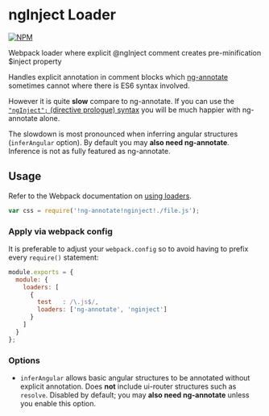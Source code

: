 # ngInject Loader

[![NPM](https://nodei.co/npm/nginject-loader.png)](http://github.com/bholloway/nginject-loader)

Webpack loader where explicit @ngInject comment creates pre-minification $inject property

Handles explicit annotation in comment blocks which [ng-annotate](https://www.npmjs.com/package/ng-annotate-loader) sometimes cannot where there is ES6 syntax involved.

However it is quite **slow** compare to ng-annotate. If you can use the [`"ngInject";` (directive prologue) syntax](https://github.com/olov/ng-annotate#es6-and-typescript-support) you will be much happier with ng-annotate alone.

The slowdown is most pronounced when inferring angular structures (`inferAngular` option). By default you may **also need ng-annotate**. Inference is not as fully featured as ng-annotate.

## Usage

Refer to the Webpack documentation on [using loaders](http://webpack.github.io/docs/using-loaders.html).

``` javascript
var css = require('!ng-annotate!nginject!./file.js');
```

### Apply via webpack config

It is preferable to adjust your `webpack.config` so to avoid having to prefix every `require()` statement:

``` javascript
module.exports = {
  module: {
    loaders: [
      {
        test   : /\.js$/,
        loaders: ['ng-annotate', 'nginject']
      }
    ]
  }
};
```

### Options

* `inferAngular` allows basic angular structures to be annotated without explicit annotation. Does **not** include ui-router structures such as `resolve`. Disabled by default; you may **also need ng-annotate** unless you enable this option.